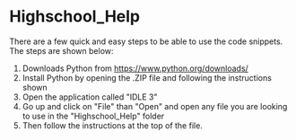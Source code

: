 # Highschool_Help

There are a few quick and easy steps to be able to use the code snippets. The steps are shown below:
1. Downloads Python from https://www.python.org/downloads/
2. Install Python by opening the .ZIP file and following the instructions shown
3. Open the application called "IDLE 3"
4. Go up and click on "File" than "Open" and open any file you are looking to use in the "Highschool_Help" folder
5. Then follow the instructions at the top of the file.
